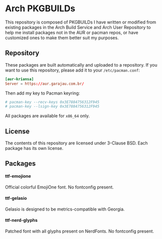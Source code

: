 # Arch PKGBUILDs

This repository is composed of PKGBUILDs I have written or modified from
existing packages in the Arch Build Service and Arch User Repository to help me
install packages not in the AUR or pacman repos, or have customized ones to
make them better suit my purposes.

## Repository

These packages are built automatically and uploaded to a repository. If you
want to use this repository, please add it to your `/etc/pacman.conf`:

```conf
[aur-kriansa]
Server = https://aur.garajau.com.br/
```

Then add my key to Pacman keyring:

```sh
# pacman-key --recv-keys 0x3E7884756312F945
# pacman-key --lsign-key 0x3E7884756312F945
```

All packages are available for `x86_64` only.

## License

The contents of this repository are licensed under 3-Clause BSD. Each package
has its own license.

## Packages

#### ttf-emojione

Official colorful EmojiOne font. No fontconfig present.

#### ttf-gelasio

Gelasio is designed to be metrics-compatible with Georgia.

#### ttf-nerd-glyphs

Patched font with all glyphs present on NerdFonts. No fontconfig present.
